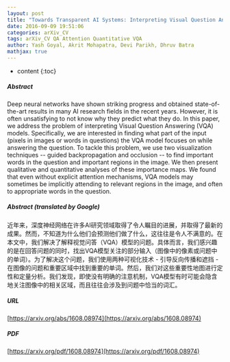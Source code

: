 ```yaml
---
layout: post
title: "Towards Transparent AI Systems: Interpreting Visual Question Answering Models"
date: 2016-09-09 19:51:06
categories: arXiv_CV
tags: arXiv_CV QA Attention Quantitative VQA
author: Yash Goyal, Akrit Mohapatra, Devi Parikh, Dhruv Batra
mathjax: true
---
```


* content
{:toc}

##### Abstract
Deep neural networks have shown striking progress and obtained state-of-the-art results in many AI research fields in the recent years. However, it is often unsatisfying to not know why they predict what they do. In this paper, we address the problem of interpreting Visual Question Answering (VQA) models. Specifically, we are interested in finding what part of the input (pixels in images or words in questions) the VQA model focuses on while answering the question. To tackle this problem, we use two visualization techniques -- guided backpropagation and occlusion -- to find important words in the question and important regions in the image. We then present qualitative and quantitative analyses of these importance maps. We found that even without explicit attention mechanisms, VQA models may sometimes be implicitly attending to relevant regions in the image, and often to appropriate words in the question.

##### Abstract (translated by Google)
近年来，深度神经网络在许多AI研究领域取得了令人瞩目的进展，并取得了最新的成果。然而，不知道为什么他们会预测他们做了什么，这往往是令人不满意的。在本文中，我们解决了解释视觉问答（VQA）模型的问题。具体而言，我们感兴趣的是在回答问题的同时，找出VQA模型关注的部分输入（图像中的像素或问题中的单词）。为了解决这个问题，我们使用两种可视化技术 - 引导反向传播和遮挡 - 在图像的问题和重要区域中找到重要的单词。然后，我们对这些重要性地图进行定性和定量分析。我们发现，即使没有明确的注意机制，VQA模型有时可能会隐含地关注图像中的相关区域，而且往往会涉及到问题中恰当的词汇。

##### URL
[https://arxiv.org/abs/1608.08974](https://arxiv.org/abs/1608.08974)

##### PDF
[https://arxiv.org/pdf/1608.08974](https://arxiv.org/pdf/1608.08974)

